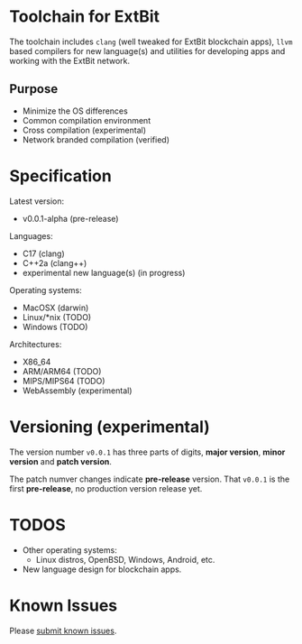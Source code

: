 # Toolchain for ExtBit

The toolchain includes `clang` (well tweaked for ExtBit blockchain apps),
`llvm` based compilers for new language(s) and utilities for developing apps
and working with the ExtBit network.

Purpose
-------

* Minimize the OS differences
* Common compilation environment
* Cross compilation (experimental)
* Network branded compilation (verified)

Specification
=============

Latest version:

* v0.0.1-alpha (pre-release)

Languages:

* C17 (clang)
* C++2a (clang++)
* experimental new language(s) (in progress)

Operating systems:

* MacOSX (darwin)
* Linux/*nix (TODO)
* Windows (TODO)

Architectures:

* X86_64
* ARM/ARM64 (TODO)
* MIPS/MIPS64 (TODO)
* WebAssembly (experimental)

Versioning (experimental)
==========

The version number `v0.0.1` has three parts of digits, **major version**,
**minor version** and **patch version**.

The patch numver changes indicate **pre-release** version. That `v0.0.1` is
the first **pre-release**, no production version release yet.

TODOS
=====

* Other operating systems:
  * Linux distros, OpenBSD, Windows, Android, etc.
* New language design for blockchain apps.

Known Issues
============

Please [submit known issues](https://github.com/extbit/toolchain/issues/new).
